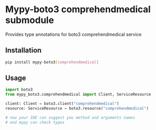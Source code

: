 # Mypy-boto3 comprehendmedical submodule

Provides type annotations for boto3 comprehendmedical service

## Installation

```bash
pip install mypy-boto3[comprehendmedical]
```

## Usage

```python
import boto3
from mypy_boto3.comprehendmedical import Client, ServiceResource

client: Client = boto3.client("comprehendmedical")
resource: ServiceResource = boto3.resource("comprehendmedical")

# now your IDE can suggest you method and arguments names
# and mypy can check types
```

